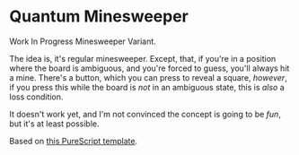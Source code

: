 # Quantum Minesweeper

Work In Progress Minesweeper Variant. 

The idea is, it's regular minesweeper.
Except, that, if you're in a position where the board is ambiguous, and you're forced to guess, you'll always hit a mine. 
There's a button, which you can press to reveal a square, _however_, if you press this while the board is _not_ in an ambiguous state, this is _also_ a loss condition.

It doesn't work yet, and I'm not convinced the concept is going to be _fun_, but it's at least possible.

Based on [this PureScript template](https://github.com/purescript-halogen/purescript-halogen-template).